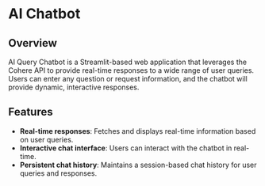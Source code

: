 # AI Chatbot

## Overview
AI Query Chatbot is a Streamlit-based web application that leverages the Cohere API to provide real-time responses to a wide range of user queries. Users can enter any question or request information, and the chatbot will provide dynamic, interactive responses.

## Features
- **Real-time responses**: Fetches and displays real-time information based on user queries.
- **Interactive chat interface**: Users can interact with the chatbot in real-time.
- **Persistent chat history**: Maintains a session-based chat history for user queries and responses.

